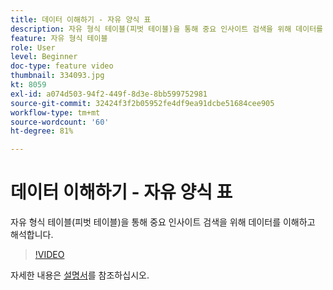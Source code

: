 ```yaml
---
title: 데이터 이해하기 - 자유 양식 표
description: 자유 형식 테이블(피벗 테이블)을 통해 중요 인사이트 검색을 위해 데이터를 이해하고 해석합니다.
feature: 자유 형식 테이블
role: User
level: Beginner
doc-type: feature video
thumbnail: 334093.jpg
kt: 8059
exl-id: a074d503-94f2-449f-8d3e-8bb599752981
source-git-commit: 32424f3f2b05952fe4df9ea91dcbe51684cee905
workflow-type: tm+mt
source-wordcount: '60'
ht-degree: 81%

---
```


# 데이터 이해하기 - 자유 양식 표

자유 형식 테이블(피벗 테이블)을 통해 중요 인사이트 검색을 위해 데이터를 이해하고 해석합니다.

>[!VIDEO](https://video.tv.adobe.com/v/334093/?quality=12&learn=on)

자세한 내용은 [설명서](https://experienceleague.adobe.com/docs/analytics/analyze/analysis-workspace/visualizations/freeform-table/freeform-table.html?lang=en)를 참조하십시오.
